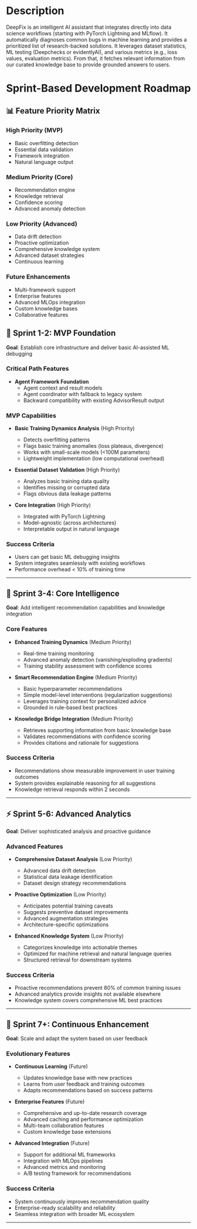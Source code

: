 # Description
DeepFix is an intelligent AI assistant that integrates directly into data science workflows (starting with PyTorch Lightning and MLflow). It automatically diagnoses common bugs in machine learning and provides a prioritized list of research-backed solutions. It leverages dataset statistics, ML testing (Deepchecks or evidentlyAI), and various metrics (e.g., loss values, evaluation metrics). From that, it fetches relevant information from our curated knowledge base to provide grounded answers to users.

# Sprint-Based Development Roadmap

## 📊 Feature Priority Matrix

### High Priority (MVP)
- Basic overfitting detection
- Essential data validation
- Framework integration
- Natural language output

### Medium Priority (Core)
- Recommendation engine
- Knowledge retrieval
- Confidence scoring
- Advanced anomaly detection

### Low Priority (Advanced)
- Data drift detection
- Proactive optimization
- Comprehensive knowledge system
- Advanced dataset strategies
- Continuous learning

### Future Enhancements
- Multi-framework support
- Enterprise features
- Advanced MLOps integration
- Custom knowledge bases
- Collaborative features

## 🚀 Sprint 1-2: MVP Foundation
**Goal**: Establish core infrastructure and deliver basic AI-assisted ML debugging

### Critical Path Features
- **Agent Framework Foundation**
  - Agent context and result models
  - Agent coordinator with fallback to legacy system
  - Backward compatibility with existing AdvisorResult output

### MVP Capabilities
- **Basic Training Dynamics Analysis** (High Priority)
  - Detects overfitting patterns
  - Flags basic training anomalies (loss plateaus, divergence)
  - Works with small-scale models (<100M parameters)
  - Lightweight implementation (low computational overhead)

- **Essential Dataset Validation** (High Priority)
  - Analyzes basic training data quality
  - Identifies missing or corrupted data
  - Flags obvious data leakage patterns

- **Core Integration** (High Priority)
  - Integrated with PyTorch Lightning
  - Model-agnostic (across architectures)
  - Interpretable output in natural language

### Success Criteria
- Users can get basic ML debugging insights
- System integrates seamlessly with existing workflows
- Performance overhead < 10% of training time

---

## 🎯 Sprint 3-4: Core Intelligence
**Goal**: Add intelligent recommendation capabilities and knowledge integration

### Core Features
- **Enhanced Training Dynamics** (Medium Priority)
  - Real-time training monitoring
  - Advanced anomaly detection (vanishing/exploding gradients)
  - Training stability assessment with confidence scores

- **Smart Recommendation Engine** (Medium Priority)
  - Basic hyperparameter recommendations
  - Simple model-level interventions (regularization suggestions)
  - Leverages training context for personalized advice
  - Grounded in rule-based best practices

- **Knowledge Bridge Integration** (Medium Priority)
  - Retrieves supporting information from basic knowledge base
  - Validates recommendations with confidence scoring
  - Provides citations and rationale for suggestions

### Success Criteria
- Recommendations show measurable improvement in user training outcomes
- System provides explainable reasoning for all suggestions
- Knowledge retrieval responds within 2 seconds

---

## ⚡ Sprint 5-6: Advanced Analytics
**Goal**: Deliver sophisticated analysis and proactive guidance

### Advanced Features
- **Comprehensive Dataset Analysis** (Low Priority)
  - Advanced data drift detection
  - Statistical data leakage identification
  - Dataset design strategy recommendations

- **Proactive Optimization** (Low Priority)
  - Anticipates potential training caveats
  - Suggests preventive dataset improvements
  - Advanced augmentation strategies
  - Architecture-specific optimizations

- **Enhanced Knowledge System** (Low Priority)
  - Categorizes knowledge into actionable themes
  - Optimized for machine retrieval and natural language queries
  - Structured retrieval for downstream systems

### Success Criteria
- Proactive recommendations prevent 80% of common training issues
- Advanced analytics provide insights not available elsewhere
- Knowledge system covers comprehensive ML best practices

---

## 🔄 Sprint 7+: Continuous Enhancement
**Goal**: Scale and adapt the system based on user feedback

### Evolutionary Features
- **Continuous Learning** (Future)
  - Updates knowledge base with new practices
  - Learns from user feedback and training outcomes
  - Adapts recommendations based on success patterns

- **Enterprise Features** (Future)
  - Comprehensive and up-to-date research coverage
  - Advanced caching and performance optimization
  - Multi-team collaboration features
  - Custom knowledge base extensions

- **Advanced Integration** (Future)
  - Support for additional ML frameworks
  - Integration with MLOps pipelines
  - Advanced metrics and monitoring
  - A/B testing framework for recommendations

### Success Criteria
- System continuously improves recommendation quality
- Enterprise-ready scalability and reliability
- Seamless integration with broader ML ecosystem

---

